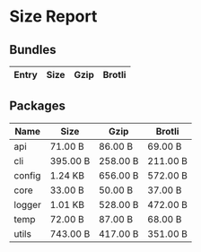 # Size Report

## Bundles

| Entry | Size | Gzip | Brotli |
| ----- | ---- | ---- | ------ |

## Packages

| Name   | Size     | Gzip     | Brotli   |
| ------ | -------- | -------- | -------- |
| api    | 71.00 B  | 86.00 B  | 69.00 B  |
| cli    | 395.00 B | 258.00 B | 211.00 B |
| config | 1.24 KB  | 656.00 B | 572.00 B |
| core   | 33.00 B  | 50.00 B  | 37.00 B  |
| logger | 1.01 KB  | 528.00 B | 472.00 B |
| temp   | 72.00 B  | 87.00 B  | 68.00 B  |
| utils  | 743.00 B | 417.00 B | 351.00 B |
